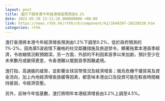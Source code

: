 ```yaml
---
layout: post
title: 渣打下調本港今年經濟增長預測至0.2%
date: 2022-05-20 13:11:28.000000000 +08:00
link: https://news.rthk.hk/rthk/ch/component/k2/1649397-20220520.htm
categories: rthk
---
```


渣打香港將本港今年經濟增長預測由1.2%下調至0.2%，低於政府預測的1%-2%，因為第5波疫情下嚴格的社交距離措施及旅遊禁令，顯著拖累本港首季經濟，令收縮情況較預期深。另一方面，外部的不利因素首季以來加劇，預計至少在未來數月或變得更差，令香港難以擺脫首季困難處境。

渣打指，高通脹的威脅，並影響全球貨幣情況及經濟增長；俄烏危機干擾貿易及資金流向，加上內地經濟增長放緩等因素，都意味本港出口及投資可能在較長時間維持疲弱，令經濟受壓。

另外，反映今年低基數，渣打將明年本港經濟增長由3.2%上調至4.5%。
